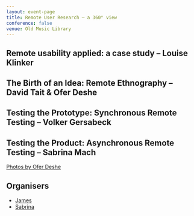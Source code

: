```yaml
---
layout: event-page
title: Remote User Research – a 360° view
conference: false
venue: Old Music Library
---
```


## Remote usability applied: a case study – Louise Klinker

## The Birth of an Idea: Remote Ethnography – David Tait & Ofer Deshe

## Testing the Prototype: Synchronous Remote Testing – Volker Gersabeck

## Testing the Product: Asynchronous Remote Testing – Sabrina Mach

<a href="https://www.flickr.com/photos/desheboard/sets/72157622589256324/">Photos by Ofer Deshe</a>

## Organisers

- <a href="https://twitter.com/jamespage">James</a>
- <a href="https://twitter.com/sabrinamach">Sabrina</a>
